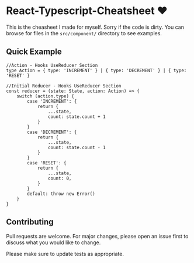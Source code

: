
# React-Typescript-Cheatsheet ♥️
This is the cheasheet I made for myself. Sorry if the code is dirty. You can browse for files in the `src/component/` directory to see examples.

## Quick Example

```tsx
//Action - Hooks UseReducer Section
type Action = { type: 'INCREMENT' } | { type: 'DECREMENT' } | { type: 'RESET' }

//Initial Reducer - Hooks UseReducer Section
const reducer = (state: State, action: Action) => {
    switch (action.type) {
        case 'INCREMENT': {
            return {
                ...state,
                count: state.count + 1
            }
        }
        case 'DECREMENT': {
            return {
                ...state,
                count: state.count - 1
            }
        }
        case 'RESET': {
            return {
                ...state,
                count: 0,
            }
        }
        default: throw new Error()
    }
}

```

## Contributing
Pull requests are welcome. For major changes, please open an issue first to discuss what you would like to change.

Please make sure to update tests as appropriate.
